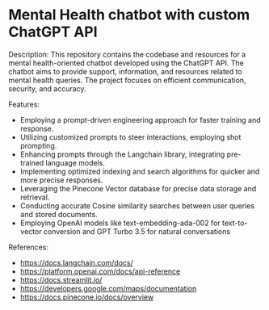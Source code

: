 # Mental Health chatbot with custom ChatGPT API
Description:
This repository contains the codebase and resources for a mental health-oriented chatbot developed using the ChatGPT API. The chatbot aims to provide support, information, and resources related to mental health queries. The project focuses on efficient communication, security, and accuracy.

Features:
* Employing a prompt-driven engineering approach for faster training and response.
* Utilizing customized prompts to steer interactions, employing shot prompting.
* Enhancing prompts through the Langchain library, integrating pre-trained language models.
* Implementing optimized indexing and search algorithms for quicker and more precise responses.
* Leveraging the Pinecone Vector database for precise data storage and retrieval.
* Conducting accurate Cosine similarity searches between user queries and stored documents.
* Employing OpenAI models like text-embedding-ada-002 for text-to-vector conversion and GPT Turbo 3.5 for natural conversations

References:

* https://docs.langchain.com/docs/
* https://platform.openai.com/docs/api-reference
* https://docs.streamlit.io/
* https://developers.google.com/maps/documentation
* https://docs.pinecone.io/docs/overview


